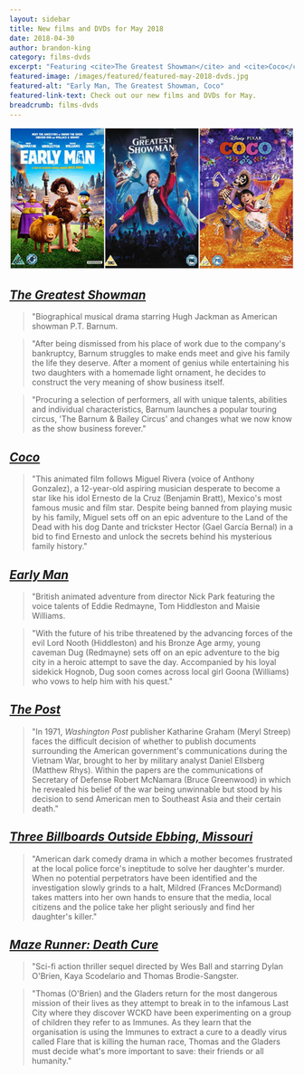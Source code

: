 ```yaml
---
layout: sidebar
title: New films and DVDs for May 2018
date: 2018-04-30
author: brandon-king
category: films-dvds
excerpt: "Featuring <cite>The Greatest Showman</cite> and <cite>Coco</cite>."
featured-image: /images/featured/featured-may-2018-dvds.jpg
featured-alt: "Early Man, The Greatest Showman, Coco"
featured-link-text: Check out our new films and DVDs for May.
breadcrumb: films-dvds
---
```


![Early Man, The Greatest Showman, Coco](/images/featured/featured-may-2018-dvds.jpg)

## [<cite>The Greatest Showman</cite>](https://suffolk.spydus.co.uk/cgi-bin/spydus.exe/ENQ/OPAC/BIBENQ?BRN=2350593)

> "Biographical musical drama starring Hugh Jackman as American showman P.T. Barnum.

> "After being dismissed from his place of work due to the company's bankruptcy, Barnum struggles to make ends meet and give his family the life they deserve. After a moment of genius while entertaining his two daughters with a homemade light ornament, he decides to construct the very meaning of show business itself.

> "Procuring a selection of performers, all with unique talents, abilities and individual characteristics, Barnum launches a popular touring circus, 'The Barnum & Bailey Circus' and changes what we now know as the show business forever."

## [<cite>Coco</cite>](https://suffolk.spydus.co.uk/cgi-bin/spydus.exe/ENQ/OPAC/BIBENQ?BRN=2407222)

> "This animated film follows Miguel Rivera (voice of Anthony Gonzalez), a 12-year-old aspiring musician desperate to become a star like his idol Ernesto de la Cruz (Benjamin Bratt), Mexico's most famous music and film star. Despite being banned from playing music by his family, Miguel sets off on an epic adventure to the Land of the Dead with his dog Dante and trickster Hector (Gael García Bernal) in a bid to find Ernesto and unlock the secrets behind his mysterious family history."

## [<cite>Early Man</cite>](https://suffolk.spydus.co.uk/cgi-bin/spydus.exe/ENQ/OPAC/BIBENQ?BRN=2397774)

> "British animated adventure from director Nick Park featuring the voice talents of Eddie Redmayne, Tom Hiddleston and Maisie Williams.

> "With the future of his tribe threatened by the advancing forces of the evil Lord Nooth (Hiddleston) and his Bronze Age army, young caveman Dug (Redmayne) sets off on an epic adventure to the big city in a heroic attempt to save the day. Accompanied by his loyal sidekick Hognob, Dug soon comes across local girl Goona (Williams) who vows to help him with his quest."

## [<cite>The Post</cite>](https://suffolk.spydus.co.uk/cgi-bin/spydus.exe/ENQ/OPAC/BIBENQ?BRN=2357269)

> "In 1971, <cite>Washington Post</cite> publisher Katharine Graham (Meryl Streep) faces the difficult decision of whether to publish documents surrounding the American government's communications during the Vietnam War, brought to her by military analyst Daniel Ellsberg (Matthew Rhys). Within the papers are the communications of Secretary of Defense Robert McNamara (Bruce Greenwood) in which he revealed his belief of the war being unwinnable but stood by his decision to send American men to Southeast Asia and their certain death."

## [<cite>Three Billboards Outside Ebbing, Missouri</cite>](https://suffolk.spydus.co.uk/cgi-bin/spydus.exe/ENQ/OPAC/BIBENQ?BRN=2357267)

> "American dark comedy drama in which a mother becomes frustrated at the local police force's ineptitude to solve her daughter's murder. When no potential perpetrators have been identified and the investigation slowly grinds to a halt, Mildred (Frances McDormand) takes matters into her own hands to ensure that the media, local citizens and the police take her plight seriously and find her daughter's killer."

## [<cite>Maze Runner: Death Cure</cite>](https://suffolk.spydus.co.uk/cgi-bin/spydus.exe/ENQ/OPAC/BIBENQ?BRN=2373893)

> "Sci-fi action thriller sequel directed by Wes Ball and starring Dylan O'Brien, Kaya Scodelario and Thomas Brodie-Sangster.

> "Thomas (O'Brien) and the Gladers return for the most dangerous mission of their lives as they attempt to break in to the infamous Last City where they discover WCKD have been experimenting on a group of children they refer to as Immunes. As they learn that the organisation is using the Immunes to extract a cure to a deadly virus called Flare that is killing the human race, Thomas and the Gladers must decide what's more important to save: their friends or all humanity."
